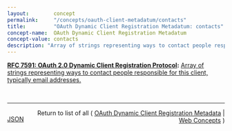 ```yaml
---
layout:        concept
permalink:     "/concepts/oauth-client-metadatum/contacts"
title:         "OAuth Dynamic Client Registration Metadatum: contacts"
concept-name:  OAuth Dynamic Client Registration Metadatum
concept-value: contacts
description: "Array of strings representing ways to contact people responsible for this client, typically email addresses."
---
```


**[RFC 7591: OAuth 2.0 Dynamic Client Registration Protocol](/specs/IETF/RFC/7591 "This specification defines mechanisms for dynamically registering OAuth 2.0 clients with authorization servers. Registration requests send a set of desired client metadata values to the authorization server. The resulting registration responses return a client identifier to use at the authorization server and the client metadata values registered for the client. The client can then use this registration information to communicate with the authorization server using the OAuth 2.0 protocol. This specification also defines a set of common client metadata fields and values for clients to use during registration."):** [Array of strings representing ways to contact people responsible for this client, typically email addresses.](http://tools.ietf.org/html/rfc7591#section-2 "Read documentation for OAuth Dynamic Client Registration Metadatum &#34;contacts&#34;")

<br/>
<hr/>

<p style="float : left"><a href="./contacts.json" title="JSON representing this particular Web Concept value">JSON</a></p>
<p style="text-align: right">Return to list of all ( <a href="../oauth-client-metadata">OAuth Dynamic Client Registration Metadata</a> | <a href="../">Web Concepts</a> )</p>
